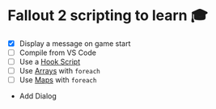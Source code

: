 # Fallout 2 scripting to learn 🎓

- [x] Display a message on game start
- [ ] Compile from VS Code
- [ ] Use a [Hook Script][]
- [ ] Use [Arrays][] with `foreach`
- [ ] Use [Maps][Arrays] with `foreach`

- Add Dialog

[Hook Script]: https://github.com/rotators/Fo1in2/blob/59e578a47363226752980c02214e02d6e598efdd/Tools/ModdersPack/scripting/hookscripts.md
[Arrays]: https://github.com/rotators/Fo1in2/blob/59e578a47363226752980c02214e02d6e598efdd/Tools/ModdersPack/scripting/arrays.md